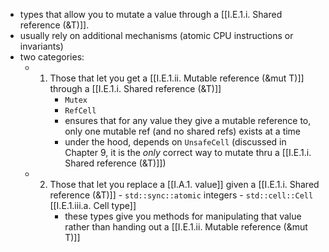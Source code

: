- types that allow you to mutate a value through a [[I.E.1.i. Shared reference (&T)]].
- usually rely on additional mechanisms (atomic CPU instructions or invariants)
- two categories:
	- 1. Those that let you get a [[I.E.1.ii. Mutable reference (&mut T)]] through a [[I.E.1.i. Shared reference (&T)]]
			- `Mutex`
			- `RefCell`
			- ensures that for any value they give a mutable reference to, only one mutable ref (and no shared refs) exists at a time
			- under the hood, depends on `UnsafeCell` (discussed in Chapter 9, it is the _only_ correct way to mutate thru a [[I.E.1.i. Shared reference (&T)]])
	- 2. Those that let you replace a [[I.A.1. value]] given a [[I.E.1.i. Shared reference (&T)]]
				- `std::sync::atomic` integers
				- `std::cell::Cell` [[I.E.1.iii.a. Cell type]]
			- these types give you methods for manipulating that value rather than handing out a [[I.E.1.ii. Mutable reference (&mut T)]]

